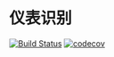 # 仪表识别
[![Build Status](https://travis-ci.com/hjptriplebee/meterReader.svg?branch=master)](https://travis-ci.com/hjptriplebee/meterReader)
[![codecov](https://codecov.io/gh/hjptriplebee/meterReader/branch/master/graph/badge.svg)](https://codecov.io/gh/hjptriplebee/meterReader)

